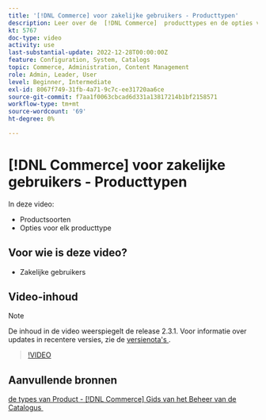 ```yaml
---
title: '[!DNL Commerce] voor zakelijke gebruikers - Producttypen'
description: Leer over de  [!DNL Commerce]  producttypes en de opties voor elk.
kt: 5767
doc-type: video
activity: use
last-substantial-update: 2022-12-28T00:00:00Z
feature: Configuration, System, Catalogs
topic: Commerce, Administration, Content Management
role: Admin, Leader, User
level: Beginner, Intermediate
exl-id: 8067f749-31fb-4a71-9c7c-ee31720aa6ce
source-git-commit: f7aa1f0063cbcad6d331a13817214b1bf2158571
workflow-type: tm+mt
source-wordcount: '69'
ht-degree: 0%

---
```


# [!DNL Commerce] voor zakelijke gebruikers - Producttypen

In deze video:

- Productsoorten
- Opties voor elk producttype

## Voor wie is deze video?

- Zakelijke gebruikers

## Video-inhoud

>[!NOTE]
>
>De inhoud in de video weerspiegelt de release 2.3.1. Voor informatie over updates in recentere versies, zie de [&#x200B; versienota&#39;s &#x200B;](https://experienceleague.adobe.com/docs/commerce-operations/release/notes/overview.html?lang=nl-NL).

>[!VIDEO](https://video.tv.adobe.com/v/35952?quality=12&learn=on)

## Aanvullende bronnen

[&#x200B; de types van Product -  [!DNL Commerce]  Gids van het Beheer van de Catalogus &#x200B;](https://experienceleague.adobe.com/docs/commerce-admin/catalog/products/product-create.html?lang=nl-NL#product-types)
